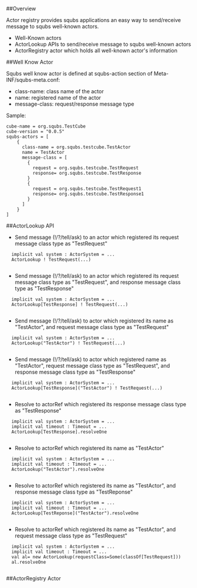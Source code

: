 ##Overview

Actor registry provides squbs applications an easy way to send/receive message to squbs well-known actors. 

* Well-Known actors 
* ActorLookup APIs to send/receive message to squbs well-known actors
* ActorRegistry actor which holds all well-known actor's information 


##Well Know Actor

Squbs well know actor is defined at squbs-action section of Meta-INF/squbs-meta.conf:
* class-name:		class name of the actor
* name:			registered name of the actor
* message-class:	request/response message type


Sample:
```
cube-name = org.squbs.TestCube
cube-version = "0.0.5"
squbs-actors = [
    {
      class-name = org.squbs.testcube.TestActor
      name = TestActor
      message-class = [
        {
          request = org.squbs.testcube.TestRequest
          response= org.squbs.testcube.TestResponse
        }
        {
          request = org.squbs.testcube.TestRequest1
          response= org.squbs.testcube.TestResponse1
        }
      ]
    }
]
```

##ActorLookup API

* Send message (!/?/tell/ask) to an actor which registered its request message class type as "TestRequest"
```
  implicit val system : ActorSystem = ...
  ActorLookup ! TestRequest(...)  			
  
```

* Send message (!/?/tell/ask) to an actor which registered its request message class type as "TestRequest", and response message class type as "TestResponse"
```
  implicit val system : ActorSystem = ...
  ActorLookup[TestResponse] ! TestRequest(...) 	
  
```

* Send message (!/?/tell/ask) to actor which registered its name as "TestActor", and request message class type as "TestRequest"
```
  implicit val system : ActorSystem = ...
  ActorLookup("TestActor") ! TestRequest(...) 	
  
```

* Send message (!/?/tell/ask) to actor which registered name as "TestActor", request message class type as "TestRequest", and response message class type as "TestResponse"
```
  implicit val system : ActorSystem = ...
  ActorLookup[TestResponse]("TestActor") ! TestRequest(...) 	
  
```

* Resolve to actorRef which registered its response message class type as "TestResponse"
```
  implicit val system : ActorSystem = ...
  implicit val timeout : Timeout = ...
  ActorLookup[TestResponse].resolveOne
  
```
* Resolve to actorRef which registered its name as "TestActor"  
```
  implicit val system : ActorSystem = ...
  implicit val timeout : Timeout = ...
  ActorLookup("TestActor").resolveOne
  
```
* Resolve to actorRef which registered its name as "TestActor", and response message class type as "TestReponse" 
```
  implicit val system : ActorSystem = ...
  implicit val timeout : Timeout = ...
  ActorLookup[TestReponse]("TestActor").resolveOne
  
```
* Resolve to actorRef which registered its name as "TestActor", and request message class type as "TestRequest" 
```
  implicit val system : ActorSystem = ...
  implicit val timeout : Timeout = ...
  val al= new ActorLookup(requestClass=Some(classOf[TestRequest]))
  al.resolveOne
  
```

##ActorRegistry Actor

